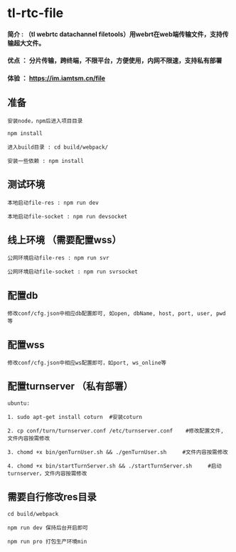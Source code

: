 # tl-rtc-file

#### 简介 : （tl webrtc datachannel filetools）用webrt在web端传输文件，支持传输超大文件。
#### 优点 ： 分片传输，跨终端，不限平台，方便使用，内网不限速，支持私有部署
#### 体验 ： https://im.iamtsm.cn/file

## 准备

    安装node，npm后进入项目目录
    
    npm install

    进入build目录 : cd build/webpack/  

    安装一些依赖 : npm install

## 测试环境 

    本地启动file-res : npm run dev

    本地启动file-socket : npm run devsocket

## 线上环境 （需要配置wss）

    公网环境启动file-res : npm run svr 

    公网环境启动file-socket : npm run svrsocket


## 配置db

    修改conf/cfg.json中相应db配置即可, 如open, dbName, host, port, user, pwd 等


## 配置wss

    修改conf/cfg.json中相应ws配置即可，如port, ws_online等


## 配置turnserver （私有部署）

    ubuntu:

    1. sudo apt-get install coturn  #安装coturn 

    2. cp conf/turn/turnserver.conf /etc/turnserver.conf    #修改配置文件, 文件内容按需修改

    3. chomd +x bin/genTurnUser.sh && ./genTurnUser.sh     #文件内容按需修改

    4. chomd +x bin/startTurnServer.sh && ./startTurnServer.sh     #启动turnserver，文件内容按需修改


## 需要自行修改res目录

    cd build/webpack 

    npm run dev 保持后台开启即可

    npm run pro 打包生产环境min